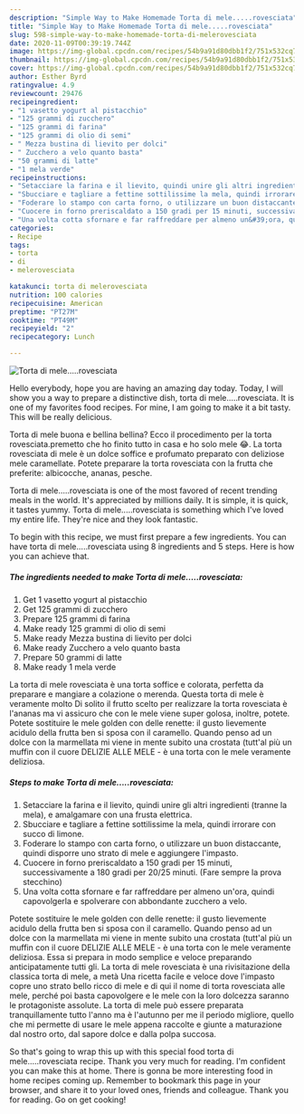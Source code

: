 ```yaml
---
description: "Simple Way to Make Homemade Torta di mele.....rovesciata"
title: "Simple Way to Make Homemade Torta di mele.....rovesciata"
slug: 598-simple-way-to-make-homemade-torta-di-melerovesciata
date: 2020-11-09T00:39:19.744Z
image: https://img-global.cpcdn.com/recipes/54b9a91d80dbb1f2/751x532cq70/torta-di-melerovesciata-recipe-main-photo.jpg
thumbnail: https://img-global.cpcdn.com/recipes/54b9a91d80dbb1f2/751x532cq70/torta-di-melerovesciata-recipe-main-photo.jpg
cover: https://img-global.cpcdn.com/recipes/54b9a91d80dbb1f2/751x532cq70/torta-di-melerovesciata-recipe-main-photo.jpg
author: Esther Byrd
ratingvalue: 4.9
reviewcount: 29476
recipeingredient:
- "1 vasetto yogurt al pistacchio"
- "125 grammi di zucchero"
- "125 grammi di farina"
- "125 grammi di olio di semi"
- " Mezza bustina di lievito per dolci"
- " Zucchero a velo quanto basta"
- "50 grammi di latte"
- "1 mela verde"
recipeinstructions:
- "Setacciare la farina e il lievito, quindi unire gli altri ingredienti (tranne la mela), e amalgamare con una frusta elettrica."
- "Sbucciare e tagliare a fettine sottilissime la mela, quindi irrorare con succo di limone."
- "Foderare lo stampo con carta forno, o utilizzare un buon distaccante, quindi disporre uno strato di mele e aggiungere l&#39;impasto."
- "Cuocere in forno preriscaldato a 150 gradi per 15 minuti, successivamente a 180 gradi per 20/25 minuti. (Fare sempre la prova stecchino)"
- "Una volta cotta sfornare e far raffreddare per almeno un&#39;ora, quindi capovolgerla e spolverare con abbondante zucchero a velo."
categories:
- Recipe
tags:
- torta
- di
- melerovesciata

katakunci: torta di melerovesciata 
nutrition: 100 calories
recipecuisine: American
preptime: "PT27M"
cooktime: "PT49M"
recipeyield: "2"
recipecategory: Lunch

---
```



![Torta di mele.....rovesciata](https://img-global.cpcdn.com/recipes/54b9a91d80dbb1f2/751x532cq70/torta-di-melerovesciata-recipe-main-photo.jpg)

Hello everybody, hope you are having an amazing day today. Today, I will show you a way to prepare a distinctive dish, torta di mele.....rovesciata. It is one of my favorites food recipes. For mine, I am going to make it a bit tasty. This will be really delicious.

Torta di mele buona e bellina bellina? Ecco il procedimento per la torta rovesciata.premetto che ho finito tutto in casa e ho solo mele 😂. La torta rovesciata di mele è un dolce soffice e profumato preparato con deliziose mele caramellate. Potete preparare la torta rovesciata con la frutta che preferite: albicocche, ananas, pesche.

Torta di mele.....rovesciata is one of the most favored of recent trending meals in the world. It's appreciated by millions daily. It is simple, it is quick, it tastes yummy. Torta di mele.....rovesciata is something which I've loved my entire life. They're nice and they look fantastic.


To begin with this recipe, we must first prepare a few ingredients. You can have torta di mele.....rovesciata using 8 ingredients and 5 steps. Here is how you can achieve that.

<!--inarticleads1-->

##### The ingredients needed to make Torta di mele.....rovesciata:

1. Get 1 vasetto yogurt al pistacchio
1. Get 125 grammi di zucchero
1. Prepare 125 grammi di farina
1. Make ready 125 grammi di olio di semi
1. Make ready  Mezza bustina di lievito per dolci
1. Make ready  Zucchero a velo quanto basta
1. Prepare 50 grammi di latte
1. Make ready 1 mela verde


La torta di mele rovesciata è una torta soffice e colorata, perfetta da preparare e mangiare a colazione o merenda. Questa torta di mele è veramente molto Di solito il frutto scelto per realizzare la torta rovesciata è l&#39;ananas ma vi assicuro che con le mele viene super golosa, inoltre, potete. Potete sostituire le mele golden con delle renette: il gusto lievemente acidulo della frutta ben si sposa con il caramello. Quando penso ad un dolce con la marmellata mi viene in mente subito una crostata (tutt&#39;al più un muffin con il cuore DELIZIE ALLE MELE - è una torta con le mele veramente deliziosa. 

<!--inarticleads2-->

##### Steps to make Torta di mele.....rovesciata:

1. Setacciare la farina e il lievito, quindi unire gli altri ingredienti (tranne la mela), e amalgamare con una frusta elettrica.
1. Sbucciare e tagliare a fettine sottilissime la mela, quindi irrorare con succo di limone.
1. Foderare lo stampo con carta forno, o utilizzare un buon distaccante, quindi disporre uno strato di mele e aggiungere l&#39;impasto.
1. Cuocere in forno preriscaldato a 150 gradi per 15 minuti, successivamente a 180 gradi per 20/25 minuti. (Fare sempre la prova stecchino)
1. Una volta cotta sfornare e far raffreddare per almeno un&#39;ora, quindi capovolgerla e spolverare con abbondante zucchero a velo.


Potete sostituire le mele golden con delle renette: il gusto lievemente acidulo della frutta ben si sposa con il caramello. Quando penso ad un dolce con la marmellata mi viene in mente subito una crostata (tutt&#39;al più un muffin con il cuore DELIZIE ALLE MELE - è una torta con le mele veramente deliziosa. Essa si prepara in modo semplice e veloce preparando anticipatamente tutti gli. La torta di mele rovesciata è una rivisitazione della classica torta di mele, a metà Una ricetta facile e veloce dove l&#39;impasto copre uno strato bello ricco di mele e di qui il nome di torta rovesciata alle mele, perché poi basta capovolgere e le mele con la loro dolcezza saranno le protagoniste assolute. La torta di mele può essere preparata tranquillamente tutto l&#39;anno ma è l&#39;autunno per me il periodo migliore, quello che mi permette di usare le mele appena raccolte e giunte a maturazione dal nostro orto, dal sapore dolce e dalla polpa succosa. 

So that's going to wrap this up with this special food torta di mele.....rovesciata recipe. Thank you very much for reading. I'm confident you can make this at home. There is gonna be more interesting food in home recipes coming up. Remember to bookmark this page in your browser, and share it to your loved ones, friends and colleague. Thank you for reading. Go on get cooking!
